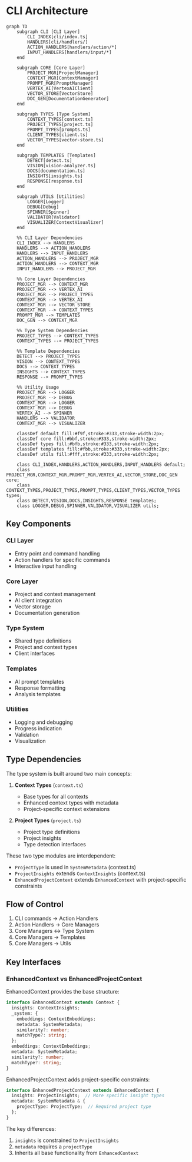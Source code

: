 # CLI Architecture

```mermaid
graph TD
    subgraph CLI [CLI Layer]
        CLI_INDEX[cli/index.ts]
        HANDLERS[cli/handlers/]
        ACTION_HANDLERS[handlers/action/*]
        INPUT_HANDLERS[handlers/input/*]
    end

    subgraph CORE [Core Layer]
        PROJECT_MGR[ProjectManager]
        CONTEXT_MGR[ContextManager]
        PROMPT_MGR[PromptManager]
        VERTEX_AI[VertexAIClient]
        VECTOR_STORE[VectorStore]
        DOC_GEN[DocumentationGenerator]
    end

    subgraph TYPES [Type System]
        CONTEXT_TYPES[context.ts]
        PROJECT_TYPES[project.ts]
        PROMPT_TYPES[prompts.ts]
        CLIENT_TYPES[client.ts]
        VECTOR_TYPES[vector-store.ts]
    end

    subgraph TEMPLATES [Templates]
        DETECT[detect.ts]
        VISION[vision-analyzer.ts]
        DOCS[documentation.ts]
        INSIGHTS[insights.ts]
        RESPONSE[response.ts]
    end

    subgraph UTILS [Utilities]
        LOGGER[Logger]
        DEBUG[Debug]
        SPINNER[Spinner]
        VALIDATOR[Validator]
        VISUALIZER[ContextVisualizer]
    end

    %% CLI Layer Dependencies
    CLI_INDEX --> HANDLERS
    HANDLERS --> ACTION_HANDLERS
    HANDLERS --> INPUT_HANDLERS
    ACTION_HANDLERS --> PROJECT_MGR
    ACTION_HANDLERS --> CONTEXT_MGR
    INPUT_HANDLERS --> PROJECT_MGR

    %% Core Layer Dependencies
    PROJECT_MGR --> CONTEXT_MGR
    PROJECT_MGR --> VERTEX_AI
    PROJECT_MGR --> PROJECT_TYPES
    CONTEXT_MGR --> VERTEX_AI
    CONTEXT_MGR --> VECTOR_STORE
    CONTEXT_MGR --> CONTEXT_TYPES
    PROMPT_MGR --> TEMPLATES
    DOC_GEN --> CONTEXT_MGR

    %% Type System Dependencies
    PROJECT_TYPES --> CONTEXT_TYPES
    CONTEXT_TYPES --> PROJECT_TYPES
    
    %% Template Dependencies
    DETECT --> PROJECT_TYPES
    VISION --> CONTEXT_TYPES
    DOCS --> CONTEXT_TYPES
    INSIGHTS --> CONTEXT_TYPES
    RESPONSE --> PROMPT_TYPES

    %% Utility Usage
    PROJECT_MGR --> LOGGER
    PROJECT_MGR --> DEBUG
    CONTEXT_MGR --> LOGGER
    CONTEXT_MGR --> DEBUG
    VERTEX_AI --> SPINNER
    HANDLERS --> VALIDATOR
    CONTEXT_MGR --> VISUALIZER

    classDef default fill:#f9f,stroke:#333,stroke-width:2px;
    classDef core fill:#bbf,stroke:#333,stroke-width:2px;
    classDef types fill:#bfb,stroke:#333,stroke-width:2px;
    classDef templates fill:#fbb,stroke:#333,stroke-width:2px;
    classDef utils fill:#fff,stroke:#333,stroke-width:2px;

    class CLI_INDEX,HANDLERS,ACTION_HANDLERS,INPUT_HANDLERS default;
    class PROJECT_MGR,CONTEXT_MGR,PROMPT_MGR,VERTEX_AI,VECTOR_STORE,DOC_GEN core;
    class CONTEXT_TYPES,PROJECT_TYPES,PROMPT_TYPES,CLIENT_TYPES,VECTOR_TYPES types;
    class DETECT,VISION,DOCS,INSIGHTS,RESPONSE templates;
    class LOGGER,DEBUG,SPINNER,VALIDATOR,VISUALIZER utils;
```

## Key Components

### CLI Layer
- Entry point and command handling
- Action handlers for specific commands
- Interactive input handling

### Core Layer
- Project and context management
- AI client integration
- Vector storage
- Documentation generation

### Type System
- Shared type definitions
- Project and context types
- Client interfaces

### Templates
- AI prompt templates
- Response formatting
- Analysis templates

### Utilities
- Logging and debugging
- Progress indication
- Validation
- Visualization

## Type Dependencies

The type system is built around two main concepts:
1. **Context Types** (`context.ts`)
   - Base types for all contexts
   - Enhanced context types with metadata
   - Project-specific context extensions

2. **Project Types** (`project.ts`)
   - Project type definitions
   - Project insights
   - Type detection interfaces

These two type modules are interdependent:
- `ProjectType` is used in `SystemMetadata` (context.ts)
- `ProjectInsights` extends `ContextInsights` (context.ts)
- `EnhancedProjectContext` extends `EnhancedContext` with project-specific constraints

## Flow of Control

1. CLI commands → Action Handlers
2. Action Handlers → Core Managers
3. Core Managers ↔ Type System
4. Core Managers → Templates
5. Core Managers → Utils

## Key Interfaces

### EnhancedContext vs EnhancedProjectContext

EnhancedContext provides the base structure:
```typescript
interface EnhancedContext extends Context {
  insights: ContextInsights;
  _system: {
    embeddings: ContextEmbeddings;
    metadata: SystemMetadata;
    similarity?: number;
    matchType?: string;
  };
  embeddings: ContextEmbeddings;
  metadata: SystemMetadata;
  similarity?: number;
  matchType?: string;
}
```

EnhancedProjectContext adds project-specific constraints:
```typescript
interface EnhancedProjectContext extends EnhancedContext {
  insights: ProjectInsights;  // More specific insight types
  metadata: SystemMetadata & {
    projectType: ProjectType;  // Required project type
  };
}
```

The key differences:
1. `insights` is constrained to `ProjectInsights`
2. `metadata` requires a `projectType`
3. Inherits all base functionality from `EnhancedContext`
